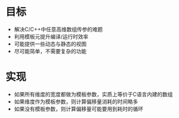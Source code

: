 # 目标
+ 解决C/C++中任意高维数组传参的难题
+ 利用模板元提升编译/运行时效率
+ 可能提供一些动态与静态的视图
+ 尽可能简单，不需要复杂的功能

# 实现
+ 如果所有维度的宽度都做为模板参数，实质上等价于C语言内建的数组
+ 如果维度作为模板参数，则计算偏移量消耗的时间略多
+ 如果没有模板参数，则计算偏移量可能要用到耗时的循环